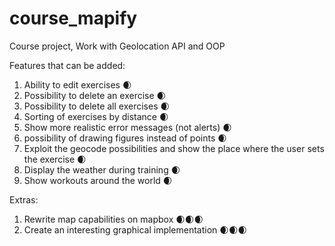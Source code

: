 # course_mapify
Course project, Work with Geolocation API and OOP

Features that can be added:
1) Ability to edit exercises 🌒
2) Possibility to delete an exercise 🌒
3) Possibility to delete all exercises 🌒
4) Sorting of exercises by distance 🌒
5) Show more realistic error messages (not alerts) 🌒
6) possibility of drawing figures instead of points 🌒
7) Exploit the geocode possibilities and show the place where the user sets the exercise 🌒
8) Display the weather during training 🌒
9) Show workouts around the world 🌒

Extras:
1) Rewrite map capabilities on mapbox 🌒🌒🌒 
2) Create an interesting graphical implementation 🌒🌒🌒
